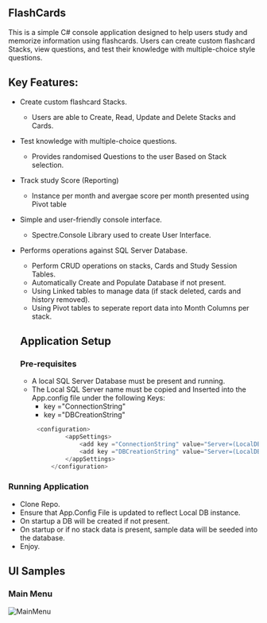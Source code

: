 ## FlashCards
This is a simple C# console application designed to help users study and memorize information using flashcards. Users can create custom flashcard Stacks, view questions, and test their knowledge with multiple-choice style questions. 

## Key Features:

- Create custom flashcard Stacks.
  - Users are able to Create, Read, Update and Delete Stacks and Cards.
- Test knowledge with multiple-choice questions.
  - Provides randomised Questions to the user Based on Stack selection.
- Track study Score (Reporting)
  - Instance per month and avergae score per month presented using Pivot table
- Simple and user-friendly console interface.
  - Spectre.Console Library used to create User Interface.
- Performs operations against SQL Server Database.
  - Perform CRUD operations on stacks, Cards and Study Session Tables.
  - Automatically Create and Populate Database if not present.
  - Using Linked tables to manage data (if stack deleted, cards and history removed).
  - Using Pivot tables to seperate report data into Month Columns per stack.

  ## Application Setup

  ### Pre-requisites
  - A local SQL Server Database must be present and running.
  - The Local SQL Server name must be copied and Inserted into the App.config file under the following Keys:
    - key ="ConnectionString"
    - key ="DBCreationString"
   
```C#
        <configuration>
        		<appSettings>
        			<add key ="ConnectionString" value="Server=(LocalDB)\[Your Local DB Name];Database=FlashCardsDB;Trusted_Connection=True;" />
        			<add key ="DBCreationString" value="Server=(LocalDB)\[Your Local DB Name];Database=;Trusted_Connection=True;" />
        		</appSettings>
        	</configuration>
```

### Running Application
- Clone Repo.
- Ensure that App.Config File is updated to reflect Local DB instance.
- On startup a DB will be created if not present.
- On startup or if no stack data is  present, sample data will be seeded into the database.
- Enjoy.

## UI Samples

### Main Menu
![MainMenu]([Flashcards.AshtonLeeSeloka/Flashcards.AshtonLeeSeloka/wwwroot/MainMenu.png](https://github.com/AshtonLeeSeloka/CodeReviews.Console.Flashcards/blob/0101b3967916e791444b9d3c5686b6e0786c451b/Flashcards.AshtonLeeSeloka/Flashcards.AshtonLeeSeloka/wwwroot/MainMenu.png))
  
   
    



